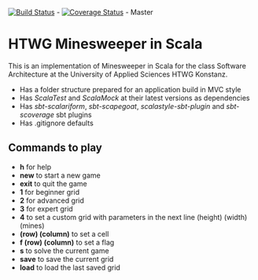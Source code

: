 [![Build Status](https://travis-ci.org/Sebi1006/sa-ss19-minesweeper.svg?branch=master)](https://travis-ci.org/Sebi1006/sa-ss19-minesweeper) - [![Coverage Status](https://coveralls.io/repos/github/Sebi1006/sa-ss19-minesweeper/badge.svg?branch=master)](https://coveralls.io/github/Sebi1006/sa-ss19-minesweeper?branch=master) - Master


# HTWG Minesweeper in Scala

This is an implementation of Minesweeper in Scala for the class
Software Architecture at the University of Applied Sciences HTWG Konstanz.

* Has a folder structure prepared for an application build in MVC style
* Has *ScalaTest* and *ScalaMock* at their latest versions as dependencies
* Has *sbt-scalariform*, *sbt-scapegoat*, *scalastyle-sbt-plugin* and *sbt-scoverage* sbt plugins
* Has .gitignore defaults


## Commands to play

* **h** for help
* **new** to start a new game
* **exit** to quit the game
* **1** for beginner grid
* **2** for advanced grid
* **3** for expert grid
* **4** to set a custom grid with parameters in the next line (height) (width) (mines)
* **(row) (column)** to set a cell
* **f (row) (column)** to set a flag
* **s** to solve the current game
* **save** to save the current grid
* **load** to load the last saved grid
